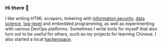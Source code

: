 ### Hi there 👋

I like writing HTML scrapers, tinkering with [information security](https://github.com/d33tah/aflize), [data science](https://github.com/d33tah/plgov), [low-level](https://github.com/d33tah/a-look-at-ext4/blob/master/main.ipynb) and embedded programming, as well as experimenting with various DevOps platforms. Sometimes I write tools for myself that also turn out to be useful for others, such as my projects for learning Chinese. I also started a local [hackerspace](https://lodz.hackerspace.pl/).

<!--
**d33tah/d33tah** is a ✨ _special_ ✨ repository because its `README.md` (this file) appears on your GitHub profile.

Here are some ideas to get you started:

- 🔭 I’m currently working on ...
- 🌱 I’m currently learning ...
- 👯 I’m looking to collaborate on ...
- 🤔 I’m looking for help with ...
- 💬 Ask me about ...
- 📫 How to reach me: ...
- 😄 Pronouns: ...
- ⚡ Fun fact: ...
-->
